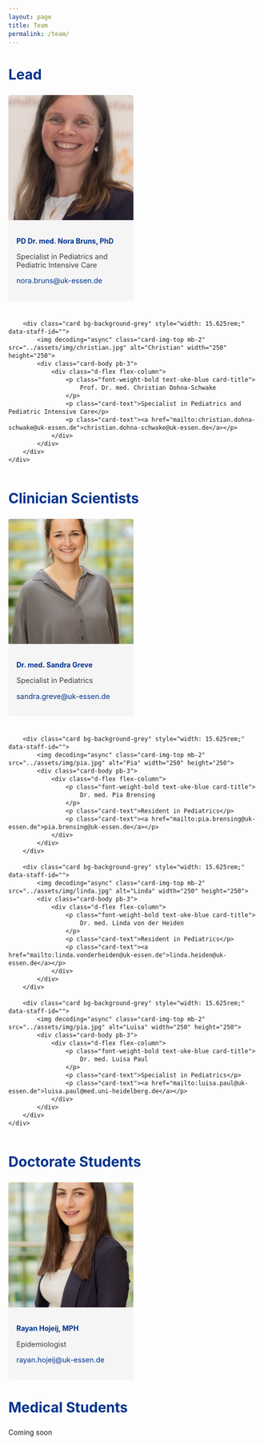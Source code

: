 ```yaml
---
layout: page
title: Team
permalink: /team/
---
```


<div class="d-flex flex-column ume-mitarbeiter-wrapper">
    <h2 class="text-uppercase text-uke-blue font-weight-bold ume-mitarbeiter-wrapper__headline">Lead</h2>
    <div class="ume-mitarbeiter-grid">
        <div class="card bg-background-grey" style="width: 15.625rem;" data-staff-id="">
            <img decoding="async" class="card-img-top mb-2" src="../assets/img/nora.jpg" alt="Nora" width="250" height="250">
            <div class="card-body pb-3">
                <div class="d-flex flex-column">
                    <p class="font-weight-bold text-uke-blue card-title">
                        PD Dr. med. Nora Bruns, PhD
                    </p>
                    <p class="card-text">Specialist in Pediatrics and Pediatric Intensive Care</p>
                    <p class="card-text"><a href="mailto:nora.bruns@uk-essen.de">nora.bruns@uk-essen.de</a></p>
                </div>
            </div>
        </div>
        
        <div class="card bg-background-grey" style="width: 15.625rem;" data-staff-id="">
            <img decoding="async" class="card-img-top mb-2" src="../assets/img/christian.jpg" alt="Christian" width="250" height="250">
            <div class="card-body pb-3">
                <div class="d-flex flex-column">
                    <p class="font-weight-bold text-uke-blue card-title">
                        Prof. Dr. med. Christian Dohna-Schwake
                    </p>
                    <p class="card-text">Specialist in Pediatrics and Pediatric Intensive Care</p>
                    <p class="card-text"><a href="mailto:christian.dohna-schwake@uk-essen.de">christian.dohna-schwake@uk-essen.de</a></p>
                </div>
            </div>
        </div>
    </div>
</div>

<div class="d-flex flex-column ume-mitarbeiter-wrapper">
    <h2 class="text-uppercase text-uke-blue font-weight-bold ume-mitarbeiter-wrapper__headline">Clinician Scientists</h2>
    <div class="ume-mitarbeiter-grid">
        <div class="card bg-background-grey" style="width: 15.625rem;" data-staff-id="">
            <img decoding="async" class="card-img-top mb-2" src="../assets/img/sandra.jpg" alt="Sandra" width="250" height="250">
            <div class="card-body pb-3">
                <div class="d-flex flex-column">
                    <p class="font-weight-bold text-uke-blue card-title">
                        Dr. med. Sandra Greve
                    </p>
                    <p class="card-text">Specialist in Pediatrics</p>
                    <p class="card-text"><a href="mailto:sandra.greve@uk-essen.de">sandra.greve@uk-essen.de</a></p>
                </div>
            </div>
        </div>
        
        <div class="card bg-background-grey" style="width: 15.625rem;" data-staff-id="">
            <img decoding="async" class="card-img-top mb-2" src="../assets/img/pia.jpg" alt="Pia" width="250" height="250">
            <div class="card-body pb-3">
                <div class="d-flex flex-column">
                    <p class="font-weight-bold text-uke-blue card-title">
                        Dr. med. Pia Brensing
                    </p>
                    <p class="card-text">Resident in Pediatrics</p>
                    <p class="card-text"><a href="mailto:pia.brensing@uk-essen.de">pia.brensing@uk-essen.de</a></p>
                </div>
            </div>
        </div>
        
        <div class="card bg-background-grey" style="width: 15.625rem;" data-staff-id="">
            <img decoding="async" class="card-img-top mb-2" src="../assets/img/linda.jpg" alt="Linda" width="250" height="250">
            <div class="card-body pb-3">
                <div class="d-flex flex-column">
                    <p class="font-weight-bold text-uke-blue card-title">
                        Dr. med. Linda von der Heiden
                    </p>
                    <p class="card-text">Resident in Pediatrics</p>
                    <p class="card-text"><a href="mailto:linda.vonderheiden@uk-essen.de">linda.heiden@uk-essen.de</a></p>
                </div>
            </div>
        </div>
        
        <div class="card bg-background-grey" style="width: 15.625rem;" data-staff-id="">
            <img decoding="async" class="card-img-top mb-2" src="../assets/img/pia.jpg" alt="Luisa" width="250" height="250">
            <div class="card-body pb-3">
                <div class="d-flex flex-column">
                    <p class="font-weight-bold text-uke-blue card-title">
                        Dr. med. Luisa Paul
                    </p>
                    <p class="card-text">Specialist in Pediatrics</p>
                    <p class="card-text"><a href="mailto:luisa.paul@uk-essen.de">luisa.paul@med.uni-heidelberg.de</a></p>
                </div>
            </div>
        </div>
    </div>
</div>

<div class="d-flex flex-column ume-mitarbeiter-wrapper">
    <h2 class="text-uppercase text-uke-blue font-weight-bold ume-mitarbeiter-wrapper__headline">Doctorate Students</h2>
    <div class="ume-mitarbeiter-grid">
        <div class="card bg-background-grey" style="width: 15.625rem;" data-staff-id="">
            <img decoding="async" class="card-img-top mb-2" src="../assets/img/rayan.jpg" alt="Rayan" width="250" height="250">
            <div class="card-body pb-3">
                <div class="d-flex flex-column">
                    <p class="font-weight-bold text-uke-blue card-title">
                        Rayan Hojeij, MPH
                    </p>
                    <p class="card-text">Epidemiologist</p>
                    <p class="card-text"><a href="mailto:rayan.hojeij@uk-essen.de">rayan.hojeij@uk-essen.de</a></p>
                </div>
            </div>
        </div>
    </div>
</div>

<div class="d-flex flex-column ume-mitarbeiter-wrapper">
    <h2 class="text-uppercase text-uke-blue font-weight-bold ume-mitarbeiter-wrapper__headline">Medical Students</h2>
    <p>Coming soon</p>
</div>

<!-- Add necessary CSS styles for the team layout -->
<style>
.ume-mitarbeiter-wrapper {
    margin-bottom: 2rem;
}

.ume-mitarbeiter-wrapper__headline {
    margin-bottom: 1.5rem;
    color: #00338D; /* UKE blue from template */
    font-size: 1.75rem;
}

.ume-mitarbeiter-grid {
    display: grid;
    grid-template-columns: repeat(auto-fill, minmax(250px, 1fr));
    gap: 1.5rem;
    margin-bottom: 1.5rem;
}

.card {
    border-radius: 4px;
    overflow: hidden;
    box-shadow: 0 1px 3px rgba(0,0,0,0.05);
    background-color: #f5f5f5; /* light grey background similar to template */
}

.card-img-top {
    width: 100%;
    height: 250px;
    object-fit: cover;
}

.card-body {
    padding: 1rem;
}

.card-title {
    font-weight: bold;
    margin-bottom: 0.5rem;
    color: #00338D; /* UKE blue from template */
}

.card-text {
    font-size: 0.9rem;
    color: #3d3d3c; /* dark grey text color from template */
}

.text-uke-blue {
    color: #00338D;
}

.card-text a {
    text-decoration: none;
    color: #00338D;
}

.card-text a:hover {
    text-decoration: none;
    color: rgba(0, 51, 141, 0.75);
}

.bg-background-grey {
    background-color: #f5f5f5;
}
</style>